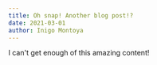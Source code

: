 ```yaml
---
title: Oh snap! Another blog post!?
date: 2021-03-01
author: Inigo Montoya
---
```


I can't get enough of this amazing content!
